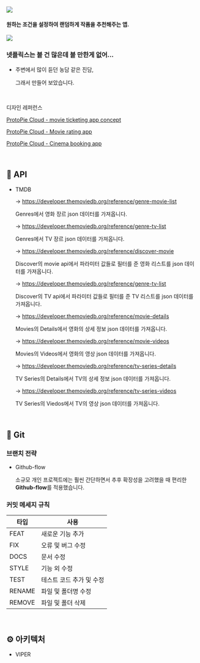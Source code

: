 # 

 <img src="https://github.com/user-attachments/assets/81215a04-dcc8-4d39-b486-ca786fab685a">

#### **원하는 조건을 설정하여 랜덤하게 작품을 추천해주는 앱.** 



<img src="https://github.com/user-attachments/assets/13c637dc-29a8-4688-92b1-4dddc88bbc05">

### 넷플릭스는 볼 건 많은데 볼 만한게 없어...

- 주변에서 많이 듣던 농담 같은 진담, 

  그래서 만들어 보았습니다.

<br>

디자인 레퍼런스

[ProtoPie Cloud - movie ticketing app concept](https://cloud.protopie.io/p/e618c220f0?sceneId=c347bb39-8daf-453b-846d-2e16532d04b0)

[ProtoPie Cloud - Movie rating app](https://cloud.protopie.io/p/b27743f254f06b69e02b8175)

[ProtoPie Cloud - Cinema booking app](https://cloud.protopie.io/p/39162ab9c8391d5d462fc075?sceneId=9f5bdf92-6304-4279-a4c1-b6cb0eb67d01)

<br>

## 💾 API

- TMDB

  -> https://developer.themoviedb.org/reference/genre-movie-list

  Genres에서 영화 장르 json 데이터를 가져옵니다.

  -> https://developer.themoviedb.org/reference/genre-tv-list

  Genres에서 TV 장르 json 데이터를 가져옵니다.

  -> https://developer.themoviedb.org/reference/discover-movie

  Discover의 movie api에서 파라미터 값들로 필터를 준 영화 리스트를 json 데이터를 가져옵니다.

  -> https://developer.themoviedb.org/reference/genre-tv-list

  Discover의 TV api에서 파라미터 값들로 필터를 준 TV 리스트를 json 데이터를 가져옵니다.
  
  -> https://developer.themoviedb.org/reference/movie-details
  
  Movies의 Details에서 영화의 상세 정보 json 데이터를 가져옵니다.
  
  -> https://developer.themoviedb.org/reference/movie-videos
  
  Movies의 Videos에서 영화의 영상 json 데이터를 가져옵니다.
  
  -> https://developer.themoviedb.org/reference/tv-series-details
  
  TV Series의 Details에서 TV의 상세 정보 json 데이터를 가져옵니다.
  
  -> https://developer.themoviedb.org/reference/tv-series-videos
  
  TV Series의 Viedos에서 TV의 영상 json 데이터를 가져옵니다.

<br>

## 🧷 Git

### 브랜치 전략

- Github-flow

  소규모 개인 프로젝트에는 훨씬 간단하면서 추후 확장성을 고려했을 때 편리한 **Github-flow**를 적용했습니다. 

### 커밋 메세지 규칙

| 타입   | 사용                     |
| ------ | ------------------------ |
| FEAT   | 새로운 기능 추가         |
| FIX    | 오류 및 버그 수정        |
| DOCS   | 문서 수정                |
| STYLE  | 기능 외 수정             |
| TEST   | 테스트 코드 추가 및 수정 |
| RENAME | 파일 및 폴더명 수정      |
| REMOVE | 파일 및 폴더 삭제        |

<br>

## ⚙️ 아키텍처

- VIPER